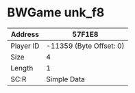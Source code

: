 #  BWGame unk_f8
Address   | 57F1E8
----------|-------------
Player ID | -11359 (Byte Offset: 0)
Size 	  | 4
Length 	  | 1
SC:R      | Simple Data


